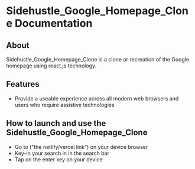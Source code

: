 # Sidehustle_Google_Homepage_Clone Documentation

## About
Sidehustle_Google_Homepage_Clone is a clone or recreation of the Google homepage using react.js technology.

## Features
* Provide a useable experience across all modern web browsers and users who require assistive technologies

## How to launch and use the Sidehustle_Google_Homepage_Clone
* Go to ("the netlify/vercel link") on your device browser
* Key-in your search in in the search bar
* Tap on the enter key on your device